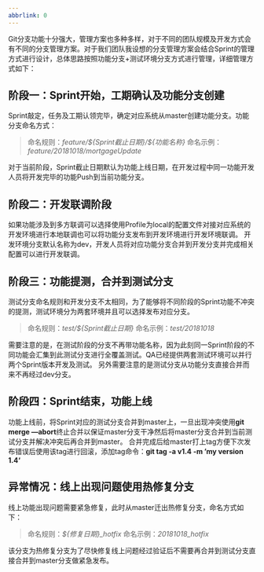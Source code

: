 ```yaml
---
abbrlink: 0
---
```

Git分支功能十分强大，管理方案也多种多样，对于不同的团队规模及开发方式会有不同的分支管理方案。对于我们团队我设想的分支管理方案会结合Sprint的管理方式进行设计，总体思路按照功能分支+测试环境分支方式进行管理，详细管理方式如下：
## 阶段一：Sprint开始，工期确认及功能分支创建
Sprint敲定，任务及工期认领完毕，确定对应系统从master创建功能分支。功能分支命名方式：
> 命名规则：*feature/\${Sprint截止日期}/\${功能名称}*
> 命名示例：*feature/20181018/mortgageUpdate*

对于当前阶段，Sprint截止日期默认为功能上线日期，在开发过程中同一功能开发人员将开发完毕的功能Push到当前功能分支。
## 阶段二：开发联调阶段
如果功能涉及到多方联调可以选择使用Profile为local的配置文件对接对应系统的开发环境进行本地联调也可以将功能分支发布到开发环境进行开发环境联调。
开发环境分支默认名称为dev，开发人员将对应功能分支合并到开发分支并完成相关配置可以进行开发联调。
## 阶段三：功能提测，合并到测试分支
测试分支命名规则和开发分支不太相同，为了能够将不同阶段的Sprint功能不冲突的提测，测试环境分为两套环境并且可以选择发布对应分支。
> 命名规则：*test/${Sprint截止日期}*
> 命名示例：*test/20181018*

需要注意的是，在测试阶段的分支不再带功能名称，因为此刻同一Sprint阶段的不同功能会汇集到此测试分支进行全覆盖测试。QA已经提供两套测试环境可以并行两个Sprint版本开发及测试。
另外需要注意的是测试分支从功能分支直接合并而来不再经过dev分支。
## 阶段四：Sprint结束，功能上线
功能上线前，将Sprint对应的测试分支合并到master上，一旦出现冲突使用**git merge —abort**终止合并以保证master分支干净然后将master分支合并到当前测试分支并解决冲突后再合并到master。
合并完成后给master打上tag方便下次发布错误后使用该tag进行回滚，添加tag命令：**git tag -a v1.4 -m ’my version 1.4‘**
## 异常情况：线上出现问题使用热修复分支
线上功能出现问题需要紧急修复，此时从master迁出热修复分支，命名方式如下：
> 命名规则：*${修复日期}_hotfix*
> 命名示例：*20181018_hotfix*

该分支为热修复分支为了尽快修复线上问题经过验证后不需要再合并到测试分支直接合并到master分支做紧急发布。
